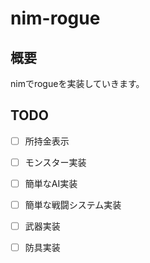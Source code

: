 # nim-rogue
## 概要
nimでrogueを実装していきます。

## TODO
- [ ] 所持金表示
- [ ] モンスター実装
- [ ] 簡単なAI実装
- [ ] 簡単な戦闘システム実装
- [ ] 武器実装
- [ ] 防具実装

